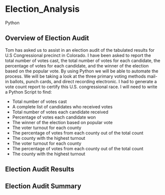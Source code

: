 # Election_Analysis
Python
## Overview of Election Audit
Tom has asked us to assist in an election audit of the tabulated results for U.S Congressional precinct in Colorado. I have been asked to report the total number of votes cast, the total number of votes for each candidate, the percentage of votes for each candidate, and the winner of the election based on the popular vote. By using Python we will be able to automate the process. We will be taking a look at the three primary voting methods mail-in ballots, punch cards, and direct recording electronic. I had to generate a vote count report to certify this U.S. congressional race.
I will need to write a Python Script to find:
* Total number of votes cast
* A complete list of candidates who received votes 
* Total number of votes each candidate received 
* Percentage of votes each candidate won
* The winner of the election based on popular vote
* The voter turnout for each county
* The percentage of votes from each county out of the total count
* The county with the highest turnout
* The voter turnout for each county
* The percentage of votes from each county out of the total count
* The county with the highest turnout

## Election Audit Results


## Election Audit Summary
